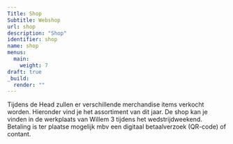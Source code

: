 ```yaml
---
Title: Shop
Subtitle: Webshop
url: shop
description: "Shop"
identifier: shop
name: shop
menus: 
  main:
    weight: 7
draft: true
_build:
  render: ""
---
```


Tijdens de Head zullen er verschillende merchandise items verkocht worden. Hieronder vind je het assortiment van dit jaar. 
De shop kan je vinden in de werkplaats van Willem 3 tijdens het wedstrijdweekend. Betaling is ter plaatse mogelijk mbv een digitaal betaalverzoek (QR-code) of contant.

<!-- Je kan ze online reserveren en afhalen tijdens het weekend bij de werkplaats van Willem 3. 
Helaas is er nu nog geen betaalmethode gekoppeld aan de shop. Op de laatste pagina van het bestelproces krijgt u een totaal en onze rekeninggegevens. Hiermee kunt u handmatig de betaling voldoen en is de reservering definitief. -->

